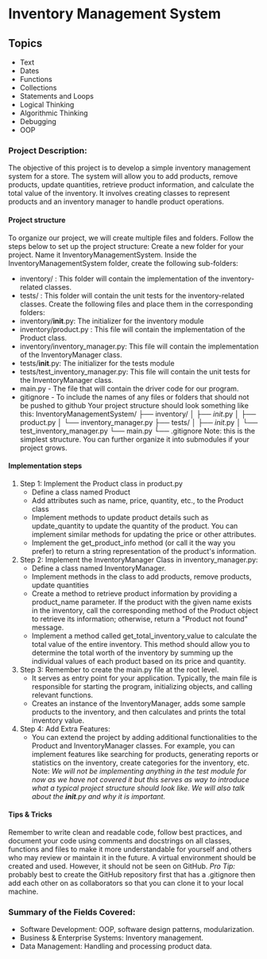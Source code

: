# Inventory Management System
## Topics
- Text
- Dates
- Functions
- Collections
- Statements and Loops
- Logical Thinking
- Algorithmic Thinking
- Debugging
- OOP
### Project Description:
The objective of this project is to develop a simple inventory management system for a store. The system will allow you to add products, remove products, update quantities, retrieve product information, and calculate the total value of the inventory. It involves creating classes to represent products and an inventory manager to handle product operations.
#### Project structure
To organize our project, we will create multiple files and folders. Follow the steps below to set up the project structure:
Create a new folder for your project. Name it InventoryManagementSystem. Inside the InventoryManagementSystem folder, create the following sub-folders:
- inventory/ : This folder will contain the implementation of the inventory-related classes.
- tests/ : This folder will contain the unit tests for the inventory-related classes.
Create the following files and place them in the corresponding folders:
- inventory/__init__.py: The initializer for the inventory module
- inventory/product.py : This file will contain the implementation of the Product class.
- inventory/inventory_manager.py: This file will contain the implementation of the InventoryManager class.
- tests/__init__.py: The initializer for the tests module
- tests/test_inventory_manager.py: This file will contain the unit tests for the InventoryManager class.
- main.py - The file that will contain the driver code for our program.
- gitignore - To include the names of any files or folders that should not be pushed to github
Your project structure should look something like this:
    InventoryManagementSystem/
    ├── inventory/
    │   ├── _init_.py
    │   ├── product.py
    │   └── inventory_manager.py
    ├── tests/
    │   ├── _init_.py
    │   └── test_inventory_manager.py
    └── main.py
    └── .gitignore
Note: this is the simplest structure. You can further organize it into submodules if your project grows.
#### Implementation steps
1. Step 1: Implement the Product class in product.py
    - Define a class named Product
    - Add attributes such as name, price, quantity, etc., to the Product class
    - Implement methods to update product details such as update_quantity to update the quantity of the product. You can implement similar methods for updating the price or other attributes.
    - Implement the get_product_info method (or call it the way you prefer) to return a string representation of the product's information.
2. Step 2: Implement the InventoryManager Class in inventory_manager.py:
    - Define a class named InventoryManager.
    - Implement methods in the class to add products, remove products, update quantities
    - Create a method to retrieve product information by providing a product_name parameter. If the product with the given name exists in the inventory, call the corresponding method of the Product object to retrieve its information; otherwise, return a "Product not found" message.
    - Implement a method called get_total_inventory_value to calculate the total value of the entire inventory. This method should allow you to determine the total worth of the inventory by summing up the individual values of each product based on its price and quantity.
3. Step 3: Remember to create the main.py file at the root level.
    - It serves as entry point for your application. Typically, the main file is responsible for starting the program, initializing objects, and calling relevant functions.
    - Creates an instance of the InventoryManager, adds some sample products to the inventory, and then calculates and prints the total inventory value.
4. Step 4: Add Extra Features:
    - You can extend the project by adding additional functionalities to the Product and InventoryManager classes. For example, you can implement features like searching for products, generating reports or statistics on the inventory, create categories for the inventory, etc.
Note: *We will not be implementing anything in the test module for now as we have not covered it but this serves as way to introduce what a typical project structure should look like. We will also talk about the __init__.py and why it is important.*
#### Tips & Tricks
Remember to write clean and readable code, follow best practices, and document your code using comments and docstrings on all classes, functions and files to make it more understandable for yourself and others who may review or maintain it in the future.
A virtual environment should be created and used. However, it should not be seen on GitHub.
*Pro Tip:* probably best to create the GitHub repository first that has a  .gitignore then add each other on as collaborators so that you can clone it to your local machine.
### Summary of the Fields Covered:
- Software Development: OOP, software design patterns, modularization.
- Business & Enterprise Systems: Inventory management.
- Data Management: Handling and processing product data.
